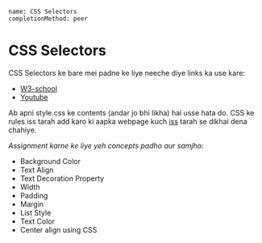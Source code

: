 ```ngMeta
name: CSS Selectors
completionMethod: peer
```

# CSS Selectors

CSS Selectors ke bare mei padne ke liye neeche diye links ka use kare:

- [W3-school](http://www.w3schools.com/css/css_syntax.asp)
- [Youtube](https://www.youtube.com/watch?v=WrImGwPqy9Y)

Ab apni style.css ke contents (andar jo bhi likha) hai usse hata do. CSS ke rules iss tarah add karo ki aapka webpage kuch [iss](https://abhishekgupta92.github.io/equality3) tarah se dikhai dena chahiye.

_Assignment karne ke liye yeh concepts padho aur samjho:_

- Background Color 
- Text Align
- Text Decoration Property
- Width
- Padding
- Margin
- List Style
- Text Color
- Center align using CSS